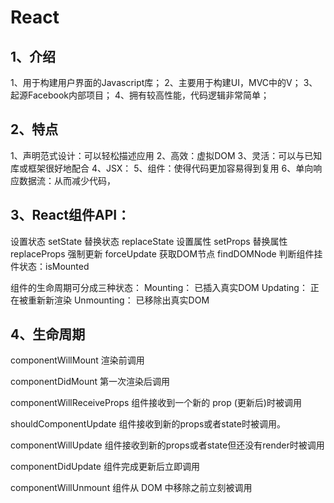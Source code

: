 # React
  

## 1、介绍
   1、用于构建用户界面的Javascript库；
   2、主要用于构建UI，MVC中的V；
   3、起源Facebook内部项目；
   4、拥有较高性能，代码逻辑非常简单；

## 2、特点
   1、声明范式设计：可以轻松描述应用
   2、高效：虚拟DOM
   3、灵活：可以与已知库或框架很好地配合
   4、JSX：
   5、组件：使得代码更加容易得到复用
   6、单向响应数据流：从而减少代码，


 
## 3、React组件API：

 设置状态 setState
 替换状态 replaceState
 设置属性 setProps
 替换属性 replaceProps
 强制更新 forceUpdate
 获取DOM节点 findDOMNode
 判断组件挂件状态：isMounted
 
 
  组件的生命周期可分成三种状态：
  Mounting： 已插入真实DOM
  Updating： 正在被重新新渲染
  Unmounting： 已移除出真实DOM

 

## 4、生命周期
 
componentWillMount  渲染前调用

componentDidMount  第一次渲染后调用

componentWillReceiveProps  组件接收到一个新的 prop (更新后)时被调用

shouldComponentUpdate  组件接收到新的props或者state时被调用。

componentWillUpdate 组件接收到新的props或者state但还没有render时被调用

componentDidUpdate 组件完成更新后立即调用

componentWillUnmount  组件从 DOM 中移除之前立刻被调用